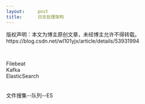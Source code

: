 ```yaml
---
layout:     post
title:      日志处理架构
---
```

<div id="article_content" class="article_content clearfix csdn-tracking-statistics" data-pid="blog" data-mod="popu_307" data-dsm="post">
								<div class="article-copyright">
					版权声明：本文为博主原创文章，未经博主允许不得转载。					https://blog.csdn.net/wl101yjx/article/details/53931994				</div>
								            <link rel="stylesheet" href="https://csdnimg.cn/release/phoenix/template/css/ck_htmledit_views-f76675cdea.css">
						<div class="htmledit_views" id="content_views">
                
<p><br></p>
<p></p>
<p>Filebeat<br>
Kafka<br>
ElasticSearch<br><br><br>
文件搜集--队列--ES</p>
<br><p><br></p>
            </div>
                </div>